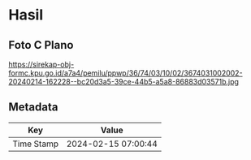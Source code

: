 # Hasil

## Foto C Plano

https://sirekap-obj-formc.kpu.go.id/a7a4/pemilu/ppwp/36/74/03/10/02/3674031002002-20240214-162228--bc20d3a5-39ce-44b5-a5a8-86883d03571b.jpg


## Metadata

| Key        | Value               |
| ---------- | ------------------- |
| Time Stamp | 2024-02-15 07:00:44 |



